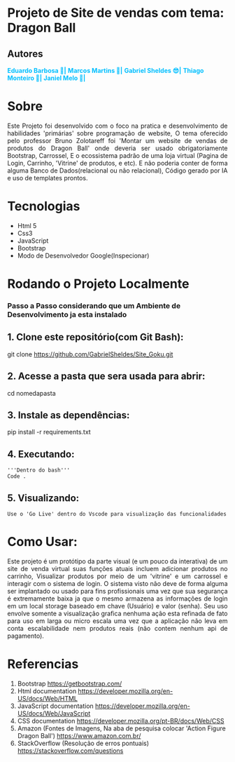 # Projeto de Site de vendas com tema: Dragon Ball
## Autores

<b style="color:#00BFFF">Eduardo Barbosa 🫠|</b>
<b style="color:#00BFFF"> Marcos Martins 🤠|</b>
<b style="color:#00BFFF">Gabriel Sheldes 😎|</b>
<b style="color:#00BFFF">Thiago Monteiro 🥸|</b>
<b style="color:#00BFFF">Janiel Melo 🤡|</b>







# Sobre
<p align='justify'>
Este Projeto foi desenvolvido com o foco na pratica e desenvolvimento de habilidades 'primárias' sobre programação de website,  
O tema oferecido pelo professor Bruno Zolotareff foi 'Montar um website de vendas de produtos do Dragon Ball' onde deveria ser  
usado obrigatoriamente Bootstrap, Carrossel, E o ecossistema padrão de uma loja virtual (Pagina de Login, Carrinho, 'Vitrine' de  
produtos, e etc). E não poderia conter de forma alguma Banco de Dados(relacional ou não relacional), Código gerado por IA e uso de
templates prontos.
</p>

# Tecnologias 
- Html 5
- Css3
- JavaScript
- Bootstrap
- Modo de Desenvolvedor Google(Inspecionar)

# Rodando o Projeto Localmente
### Passo a Passo considerando que um Ambiente de Desenvolvimento ja esta instalado

<p align='justify'>
  
## 1. Clone este repositório(com Git Bash):
git clone https://github.com/GabrielSheldes/Site_Goku.git
  
## 2. Acesse a pasta que sera usada para abrir:
   cd nomedapasta
   
## 3. Instale as dependências:
   pip install -r requirements.txt

## 4. Executando:
    '''Dentro do bash'''
    Code .
## 5. Visualizando:
    Use o 'Go Live' dentro do Vscode para visualização das funcionalidades 
</p>

# Como Usar:
<p align='justify'>  
Este projeto é um protótipo da parte visual (e um pouco da interativa) de um site de venda virtual suas funções atuais incluem adicionar produtos  no carrinho, Visualizar produtos por meio de um 'vitrine' e um carrossel e interagir com o sistema de login. O sistema visto não deve de forma alguma  ser implantado ou usado para fins profissionais uma vez que sua segurança é extremamente baixa ja que o mesmo armazena as informações de login em um local storage baseado em chave (Usuário) e valor (senha). Seu uso envolve somente a visualização grafica nenhuma ação esta refinada de fato para uso em larga ou micro escala uma vez que a aplicação não leva em conta escalabilidade nem produtos reais (não contem nenhum api de pagamento).
</p>

# Referencias 
1. Bootstrap https://getbootstrap.com/
2. Html documentation https://developer.mozilla.org/en-US/docs/Web/HTML
3. JavaScript documentation https://developer.mozilla.org/en-US/docs/Web/JavaScript
4. CSS documentation https://developer.mozilla.org/pt-BR/docs/Web/CSS
5. Amazon (Fontes de Imagens, Na aba de pesquisa colocar 'Action Figure Dragon Ball') https://www.amazon.com.br/
6. StackOverflow (Resolução de erros pontuais) https://stackoverflow.com/questions

